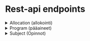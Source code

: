 # Rest-api endpoints

<details><summary>Allocation (allokointi)</summary>

| Kaikki allokoinnit  |   |
|---|---|
Endpoint    | /api/allocation/
Metodi      | GET
Parametrit  | -
Palauttaa   | Kaikki allocRound taulun laskennat.
Sisältö     | id, name, isAllocSeason, description, lastModified

| Yksittäinen allokointi  |   |
|---|---|
Endpoint    | /api/allocation/:id
Metodi      | GET
Parametrit  | allocRound.id
Palauttaa   | Yksittäisen allocRound taulun laskennan.
Sisältö     | id, name, isAllocSeason, description, lastModified, subjects(+rooms), rooms(+subjects)

|Huoneet ID mukaan |   |
|---|---|
Endpoint    | /api/allocation/:id/rooms
Metodi      | GET
Parametrit  | allocRound.id
Palauttaa   | Yksittäisen allocRoundin sisältämät huoneet
Sisältö     | space.id, space.name, allocatedHours, requiredHours

|Pääaineet allokoinnissa |   |
|---|---|
Endpoint    | /api/allocation/:id/program/
Metodi      | GET
Parametrit  | allocRound.id
Palauttaa   | Kaikki pääaineet ja niiden sisällöt
Sisältö     | program.id, program.name, rooms, subjects   

|Pääaine allokoinnissa |   |
|---|---|
Endpoint    | /api/allocation/:id/program/:programId
Metodi      | GET
Parametrit  | AllocRound.id, Program.id
Palauttaa   | Yksittäinen pääaine ja sen sisältö
Sisältö     | program.id, program.name, rooms, subjects

| Laskennan aloitus | * VIELÄ KESKEN!*  |
|---|---|
Endpoint    | /api/allocation/start
Metodi      | POST
Parametrit  | AllocRound.id
Palauttaa   | -
Sisältö     | -

</details>

<details><summary>Program (pääaineet)</summary>

|Pääaineiden nimet |   |
|---|---|
Endpoint    | /api/program/getNames
Metodi      | GET
Parametrit  | -
Palauttaa   | Kaikki pääaineet
Sisältö     | program.id, program.name

</details>

<details><summary>Subject (Opinnot)</summary>

| Kaikki opinnot |   |
|---|---|
Endpoint    | /api/subject/getAll
Metodi      | GET
Parametrit  | -
Palauttaa   | Kaikki opinnot
Sisältö     | id, name, groupSize, groupCount, sessionLength, sessionCount, area, program.id, program.name

| Opetuksen lisäys |   |
|---|---|
Endpoint    | /api/subject/post
Metodi      | POST
Parametrit  | name, groupSize, groupCount, sessionLength, sessionCount, area, programId
Palauttaa   | Lisää uuden opinnon
Sisältö     | -

| Opetuksen poisto |   |
|---|---|
Endpoint    | /api/subject/delete/:id
Metodi      | DELETE
Parametrit  | subject.id
Palauttaa   | Poistaa opinnon
Sisältö     | -

| Opetuksen muokkaus |   |
|---|---|
Endpoint    | /api/subject/update
Metodi      | PUT
Parametrit  | id, name, groupSize, groupCount, sessionLength, sessionCount, area, programId
Palauttaa   | Päivittää opinnon
Sisältö     | -
</details>
